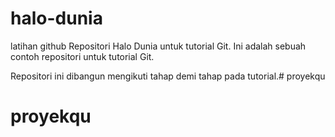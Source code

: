 # halo-dunia
latihan github
Repositori Halo Dunia untuk tutorial Git.
Ini adalah sebuah contoh repositori untuk tutorial Git.



Repositori ini dibangun mengikuti tahap demi tahap pada tutorial.# proyekqu
# proyekqu
